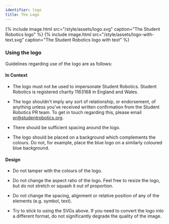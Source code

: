 ```yaml
---
identifier: logo
title: The Logo
---
```


{% include image.html src="/style/assets/logo.svg" caption="The Student Robotics logo" %}
{% include image.html src="/style/assets/logo-with-text.svg" caption="The Student Robotics logo with text" %}

### Using the logo

Guidelines regarding use of the logo are as follows:

#### In Context

* The logo must not be used to impersonate Student Robotics. Student Robotics 
  is registered charity 1163168 in England and Wales.

* The logo shouldn't imply any sort of relationship, or endorsement, of anything
  unless you've received written confirmation from the Student Robotics PR team.
  To get in touch regarding this, please email 
  [pr@studentrobotics.org](mailto:pr@studentrobotics.org).

* There should be sufficient spacing around the logo.

* The logo should be placed on a background which complements the colours. Do
  not, for example, place the blue logo on a similarly coloured blue background.

#### Design

* Do not tamper with the colours of the logo.

* Do not change the aspect ratio of the logo. Feel free to resize the logo, but 
  do not stretch or squash it out of proportion.

* Do not change the spacing, alignment or relative position of any of the 
  elements (e.g. symbol, text).
  
* Try to stick to using the SVGs above. If you need to convert the logo into a 
  different format, do not significantly degrade the quality of the image.
